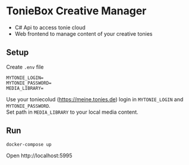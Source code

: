 # TonieBox Creative Manager

- C# Api to access tonie cloud
- Web frontend to manage content of your creative tonies

## Setup

Create `.env` file

```
MYTONIE_LOGIN=
MYTONIE_PASSWORD=
MEDIA_LIBRARY=
```
Use your toniecolud (https://meine.tonies.de) login in `MYTONIE_LOGIN` and `MYTONIE_PASSWORD`.  
Set path in `MEDIA_LIBRARY` to your local media content.


## Run
```
docker-compose up
```
Open http://localhost:5995